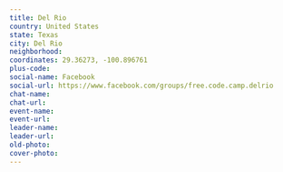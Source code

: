 ```yaml
---
title: Del Rio
country: United States
state: Texas
city: Del Rio
neighborhood: 
coordinates: 29.36273, -100.896761
plus-code:
social-name: Facebook
social-url: https://www.facebook.com/groups/free.code.camp.delrio
chat-name:
chat-url:
event-name:
event-url:
leader-name:
leader-url:
old-photo: 
cover-photo:
---
```

